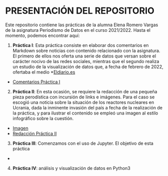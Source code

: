 # PRESENTACIÓN DEL REPOSITORIO
Este repositorio contiene las prácticas de la alumna Elena Romero Vargas de la asignatura Periodismo de Datos en el curso 2021/2022. 
Hasta el momento, podemos encontrar aquí: 
1. **Práctica I**: Esta práctica consiste en elaborar dos comentarios en Markdown sobre noticias con contenido relacionado con la asignatura. El primero de ellos nos oferta una serie de datos que versan sobre el carácter nocivo de las redes sociales, mientras que el segundo realiza un estudio de la visualización de datos que, a fecha de febrero de 2022, ofertaba el medio *[Eldiario.es](https://www.eldiario.es/)

- [Comentarios Práctica I](https://github.com/Pontedatos/elena-romero/blob/main/practica-1.md) 

2. **Práctica II**: En esta ocasión, se requiere la redacción de una pequeña pieza perodística con incursión de links e imágenes. Para el caso se escogió una noticia sobre la situación de los reactores nucleares en Ucrania, dada la inminente invasión del país a fecha de la realización de la práctica, y para ilustrar el contenido se empleó una imagen al estilo infográfico sobre la cuestión.

- [Imagen](https://sc2.elpais.com.uy/files/article_default_content/uploads/2022/03/04/62221c15bf915.jpeg)
- [Redacción Práctica II](https://github.com/Pontedatos/elena-romero/blob/main/practica-2.md) 

3.  **Práctica III**: Comenzamos con el uso de Jupyter. El objetivo de esta práctica 
* 
4.  **Práctica IV**: análisis y visualización de datos en Python3

